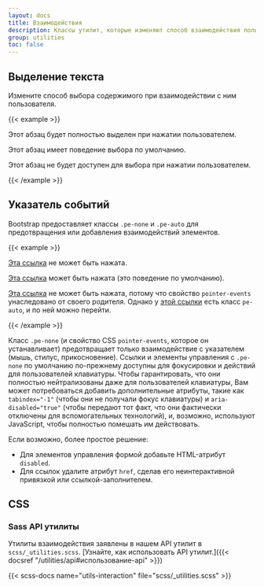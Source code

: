 ```yaml
---
layout: docs
title: Взаимодействия
description: Классы утилит, которые изменяют способ взаимодействия пользователей с содержимым веб-сайта.
group: utilities
toc: false
---
```


## Выделение текста

Измените способ выбора содержимого при взаимодействии с ним пользователя.

{{< example >}}
<p class="user-select-all">Этот абзац будет полностью выделен при нажатии пользователем.</p>
<p class="user-select-auto">Этот абзац имеет поведение выбора по умолчанию.</p>
<p class="user-select-none">Этот абзац не будет доступен для выбора при нажатии пользователем.</p>
{{< /example >}}

## Указатель событий

Bootstrap предоставляет классы `.pe-none` и `.pe-auto` для предотвращения или добавления взаимодействий элементов.

{{< example >}}
<p><a href="#" class="pe-none" tabindex="-1" aria-disabled="true">Эта ссылка</a> не может быть нажата.</p>
<p><a href="#" class="pe-auto">Эта ссылка</a> может быть нажата (это поведение по умолчанию).</p>
<p class="pe-none"><a href="#" tabindex="-1" aria-disabled="true">Эта ссылка</a> не может быть нажата, потому что свойство <code>pointer-events</code> унаследовано от своего родителя. Однако у <a href="#" class="pe-auto">этой ссылки</a> есть класс <code>pe-auto</code>, и по ней можно перейти.</p>
{{< /example >}}

Класс `.pe-none` (и свойство CSS `pointer-events`, которое он устанавливает) предотвращает только взаимодействие с указателем (мышь, стилус, прикосновение). Ссылки и элементы управления с `.pe-none` по умолчанию по-прежнему доступны для фокусировки и действий для пользователей клавиатуры. Чтобы гарантировать, что они полностью нейтрализованы даже для пользователей клавиатуры, Вам может потребоваться добавить дополнительные атрибуты, такие как `tabindex="-1"` (чтобы они не получали фокус клавиатуры) и `aria-disabled="true"` (чтобы передают тот факт, что они фактически отключены для вспомогательных технологий), и, возможно, используют JavaScript, чтобы полностью помешать им действовать.

Если возможно, более простое решение:

- Для элементов управления формой добавьте HTML-атрибут `disabled`.
- Для ссылок удалите атрибут `href`, сделав его неинтерактивной привязкой или ссылкой-заполнителем.

## CSS

### Sass API утилиты

Утилиты взаимодействия заявлены в нашем API утилит в `scss/_utilities.scss`. [Узнайте, как использовать API утилит.]({{< docsref "/utilities/api#использование-api" >}})

{{< scss-docs name="utils-interaction" file="scss/_utilities.scss" >}}
